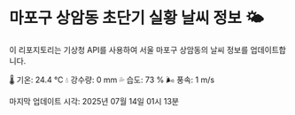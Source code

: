 
# 마포구 상암동 초단기 실황 날씨 정보 🌤️

이 리포지토리는 기상청 API를 사용하여 서울 마포구 상암동의 날씨 정보를 업데이트합니다. 

🌡️ 기온: 24.4 ℃
💧 강수량: 0 mm
💦 습도: 73 %
🌬️ 풍속: 1 m/s

마지막 업데이트 시각: 2025년 07월 14일 01시 13분    
